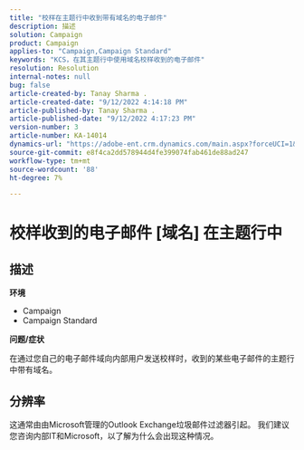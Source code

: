 ```yaml
---
title: "校样在主题行中收到带有域名的电子邮件"
description: 描述
solution: Campaign
product: Campaign
applies-to: "Campaign,Campaign Standard"
keywords: "KCS，在其主题行中使用域名校样收到的电子邮件"
resolution: Resolution
internal-notes: null
bug: false
article-created-by: Tanay Sharma .
article-created-date: "9/12/2022 4:14:18 PM"
article-published-by: Tanay Sharma .
article-published-date: "9/12/2022 4:17:23 PM"
version-number: 3
article-number: KA-14014
dynamics-url: "https://adobe-ent.crm.dynamics.com/main.aspx?forceUCI=1&pagetype=entityrecord&etn=knowledgearticle&id=aacf6bf1-b532-ed11-9db1-002248086735"
source-git-commit: e8f4ca2dd578944d4fe399074fab461de88ad247
workflow-type: tm+mt
source-wordcount: '88'
ht-degree: 7%

---
```


# 校样收到的电子邮件 [域名] 在主题行中

## 描述


<b>环境</b>

- Campaign
- Campaign Standard




<b>问题/症状</b>

在通过您自己的电子邮件域向内部用户发送校样时，收到的某些电子邮件的主题行中带有域名。


## 分辨率


这通常由由Microsoft管理的Outlook Exchange垃圾邮件过滤器引起。 我们建议您咨询内部IT和Microsoft，以了解为什么会出现这种情况。
